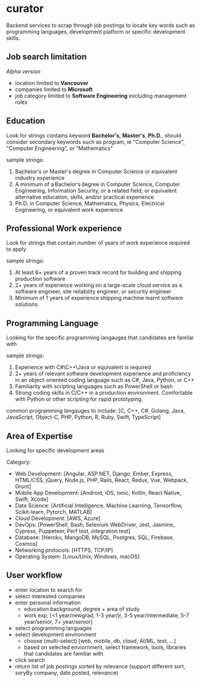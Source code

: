 # curator

Backend services to scrap through job postings to locate key words such as programming languages, development platform or specific development skills.

## Job search limitation

_Alpha version_
* location limited to **Vancouver**
* companies limited to **Microsoft**
* job category limited to **Software Engineering** excluding management roles

## Education

Look for strings contains keyword **Bachelor's**, **Master's**, **Ph.D.**, should consider secondary keywords such as program, ie "Computer Science", "Computer Engineering", or "Mathematics"

sample strings:

1. Bachelor's or Master's degree in Computer Science or equivalent industry experience
2. A minimum of a Bachelor’s degree in Computer Science, Computer Engineering, Information Security, or a related field; or equivalent alternative education, skills, and/or practical experience
3. Ph.D. in Computer Science, Mathematics, Physics, Electrical Engineering, or equivalent work experience

## Professional Work experience

Look for strings that contain number of years of work experience required to apply

sample strings:

1. At least 6+ years of a proven track record for building and shipping production software
2. 2+ years of experience working on a large-scale cloud service as a software engineer, site reliability engineer, or security engineer
3. Minimum of 1 years of experience shipping machine learnt software solutions.

## Programming Language

Looking for the specific programming langauges that candidates are familar with

sample strings:

1. Experience with C#\C++\Java or equivalent is required
2. 2+ years of relevant software development experience and proficiency in an object-oriented coding language such as C#, Java, Python, or C++ 
3. Familiarity with scripting languages such as PowerShell or bash
4. Strong coding skills in C/C++ in a production environment. Comfortable with Python or other scripting for rapid prototyping.

common programming langauges to include:
[C, C++, C#, Golang, Java, JavaScript, Object-C, PHP, Python, R, Ruby, Swift, TypeScript]

## Area of Expertise

Looking for specific development areas

Category:

* Web Development: [Angular, ASP.NET, Django, Ember, Express, HTML/CSS, jQuery, Node.js, PHP, Rails, React, Redux, Vue, Webpack, Grunt]
* Mobile App Development: [Android, iOS, Ionic, Kotlin, React Native, Swift, Xcode]
* Data Science: [Artificial Intelligence, Machine Learning, Tensorflow, Scikit-learn, Pytorch, MATLAB]
* Cloud Development: [AWS, Azure]
* DevOps: [PowerShell, Bash, Selenium WebDriver, Jest, Jasmine, Cypress, Puppeteer, Perf test, integration test]
* Database: [Heroku, MangoDB, MySQL, Postgres, SQL, Firebase, Cosmos]
* Networking protocols: [HTTPS, TCP/IP]
* Operating System: [Linux/Unix, Windows, macOS]

## User workflow

* enter location to search for
* select interested companies
* enter personal information
  - education background, degree + area of study
  - work exp, [<1 year/newgrad, 1-3 year/jr, 3-5 year/intermediate, 5-7 year/senior, 7+ year/senior]
* select programming languages 
* select development environment
  - choose (multi-select) [web, mobile, db, cloud, AI/ML, test, ...]
  - based on selected enviornment, select framework, tools, libraries that candidates are familiar with
* click search
* return list of job postings sorted by relevance (support different sort, soryBy company, date posted, relevance)

